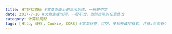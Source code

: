 ```yaml
---
title: HTTP状态码 #文章页面上的显示名称，一般是中文
date: 2017-7-10 #文章生成时间，一般不改，当然也可以任意修改
category: 计算机网络
tags: [Http, 缓存, Cookie, CORS] #文章标签，可空，多标签请用格式，注意:后面有个空格
---
```




